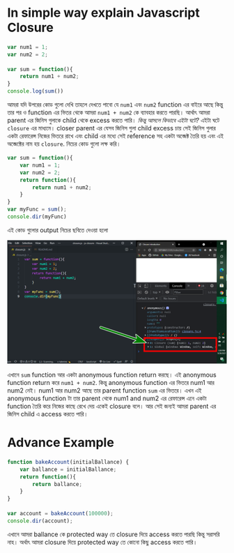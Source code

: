 # In simple way explain Javascript Closure
```javascript
var num1 = 1;
var num2 = 2;

var sum = function(){
    return num1 + num2;
}
console.log(sum())
```
আমরা যদি উপরের কোড গুলো দেখি তাহলে দেখতে পাবো যে `num1` এবং `num2` function এর বাইরে আছে কিন্তু তার পর ও function এর ভিতর থেকে আমরা `num1 + num2` কে ব্যাবহার করতে পারছি। আর্থাৎ আমরা parent এর জিনিস গুলাকে child থেকে excess করতে পারি। 
*কিন্তু আসলে কিভাবে এইটা ঘটে?*
এইটা ঘটে `closure` এর মাধ্যমে।
closer parent এর যেসব জিনিস গুলা child excess চায় সেই জিনিস গুলার একটা রেফারেন্স নিজের ভিতরে রাখে এবং child এর মধ্যে সেই reference সহ একটা অব্জেক্ট তৈরি হয় এবং এই অব্জেক্টের নাম হয় `closure`. নিচের কোড গুলো লক্ষ করি।
```javascript
var sum = function(){
    var num1 = 1;
    var num2 = 2;
    return function(){
        return num1 + num2;
    }
}
var myFunc = sum();
console.dir(myFunc)
```
এই কোড গুলোর output নিচের ছবিতে দেওয়া হলো

![simpleOutput](./image/simple-output.png)

এখানে `sum` function আর একটা anonymous function return করছে। এই anonymous function return করে `num1 + num2`. কিন্তু anonymous function এর ভিতরে num1 আর num2 নেই। num1 আর num2 আছে তার parent function `sum` এর ভিতরে। এখন এই anonymous function টা তার parent থেকে num1 and num2 এর রেফারেন্স এনে একটা function তৈরি করে নিজের কাছে রেখে দেয় একেই closure বলে। আর সেই জন্যই আমরা parent এর জিনিস child এ access করতে পারি।
# Advance Example
```javascript
function bakeAccount(initialBallance) {
    var ballance = initialBallance;
    return function(){
        return ballance;
    }
}

var account = bakeAccount(100000);
console.dir(account);
```
এখানে আমরা ballance কে protected way তে closure দিয়ে access করতে পারছি কিন্তু সরাসরি নাহ। অর্থাৎ আমরা closure দিয়ে protected way তে কোনো কিছু access করতে পারি।